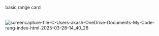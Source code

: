 basic range card <br><br>

![screencapture-file-C-Users-akash-OneDrive-Documents-My-Code-rang-index-html-2025-03-28-14_40_26](https://github.com/user-attachments/assets/6d84985c-c4a1-4e8a-af75-c6f769a6c603)
